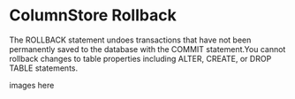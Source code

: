 
# ColumnStore Rollback

The ROLLBACK statement undoes transactions that have not been permanently saved to the database with the COMMIT statement.You cannot rollback changes to table properties including ALTER, CREATE, or DROP TABLE statements.


images here

